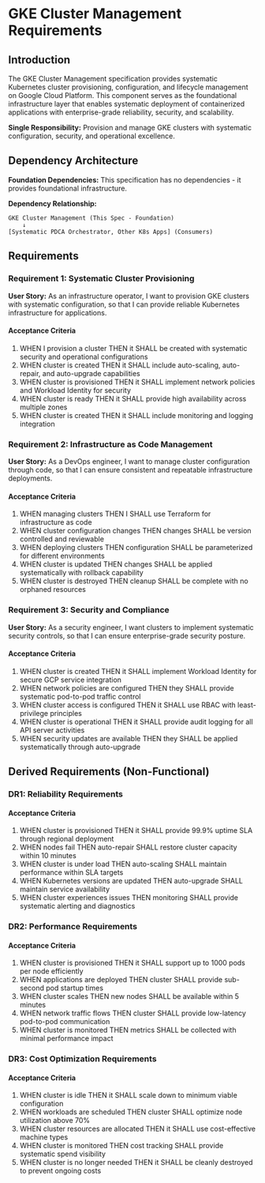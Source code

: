 # GKE Cluster Management Requirements

## Introduction

The GKE Cluster Management specification provides systematic Kubernetes cluster provisioning, configuration, and lifecycle management on Google Cloud Platform. This component serves as the foundational infrastructure layer that enables systematic deployment of containerized applications with enterprise-grade reliability, security, and scalability.

**Single Responsibility:** Provision and manage GKE clusters with systematic configuration, security, and operational excellence.

## Dependency Architecture

**Foundation Dependencies:** This specification has no dependencies - it provides foundational infrastructure.

**Dependency Relationship:**
```
GKE Cluster Management (This Spec - Foundation)
    ↓
[Systematic PDCA Orchestrator, Other K8s Apps] (Consumers)
```

## Requirements

### Requirement 1: Systematic Cluster Provisioning

**User Story:** As an infrastructure operator, I want to provision GKE clusters with systematic configuration, so that I can provide reliable Kubernetes infrastructure for applications.

#### Acceptance Criteria

1. WHEN I provision a cluster THEN it SHALL be created with systematic security and operational configurations
2. WHEN cluster is created THEN it SHALL include auto-scaling, auto-repair, and auto-upgrade capabilities
3. WHEN cluster is provisioned THEN it SHALL implement network policies and Workload Identity for security
4. WHEN cluster is ready THEN it SHALL provide high availability across multiple zones
5. WHEN cluster is created THEN it SHALL include monitoring and logging integration

### Requirement 2: Infrastructure as Code Management

**User Story:** As a DevOps engineer, I want to manage cluster configuration through code, so that I can ensure consistent and repeatable infrastructure deployments.

#### Acceptance Criteria

1. WHEN managing clusters THEN I SHALL use Terraform for infrastructure as code
2. WHEN cluster configuration changes THEN changes SHALL be version controlled and reviewable
3. WHEN deploying clusters THEN configuration SHALL be parameterized for different environments
4. WHEN cluster is updated THEN changes SHALL be applied systematically with rollback capability
5. WHEN cluster is destroyed THEN cleanup SHALL be complete with no orphaned resources

### Requirement 3: Security and Compliance

**User Story:** As a security engineer, I want clusters to implement systematic security controls, so that I can ensure enterprise-grade security posture.

#### Acceptance Criteria

1. WHEN cluster is created THEN it SHALL implement Workload Identity for secure GCP service integration
2. WHEN network policies are configured THEN they SHALL provide systematic pod-to-pod traffic control
3. WHEN cluster access is configured THEN it SHALL use RBAC with least-privilege principles
4. WHEN cluster is operational THEN it SHALL provide audit logging for all API server activities
5. WHEN security updates are available THEN they SHALL be applied systematically through auto-upgrade

## Derived Requirements (Non-Functional)

### DR1: Reliability Requirements

#### Acceptance Criteria

1. WHEN cluster is provisioned THEN it SHALL provide 99.9% uptime SLA through regional deployment
2. WHEN nodes fail THEN auto-repair SHALL restore cluster capacity within 10 minutes
3. WHEN cluster is under load THEN auto-scaling SHALL maintain performance within SLA targets
4. WHEN Kubernetes versions are updated THEN auto-upgrade SHALL maintain service availability
5. WHEN cluster experiences issues THEN monitoring SHALL provide systematic alerting and diagnostics

### DR2: Performance Requirements

#### Acceptance Criteria

1. WHEN cluster is provisioned THEN it SHALL support up to 1000 pods per node efficiently
2. WHEN applications are deployed THEN cluster SHALL provide sub-second pod startup times
3. WHEN cluster scales THEN new nodes SHALL be available within 5 minutes
4. WHEN network traffic flows THEN cluster SHALL provide low-latency pod-to-pod communication
5. WHEN cluster is monitored THEN metrics SHALL be collected with minimal performance impact

### DR3: Cost Optimization Requirements

#### Acceptance Criteria

1. WHEN cluster is idle THEN it SHALL scale down to minimum viable configuration
2. WHEN workloads are scheduled THEN cluster SHALL optimize node utilization above 70%
3. WHEN cluster resources are allocated THEN it SHALL use cost-effective machine types
4. WHEN cluster is monitored THEN cost tracking SHALL provide systematic spend visibility
5. WHEN cluster is no longer needed THEN it SHALL be cleanly destroyed to prevent ongoing costs